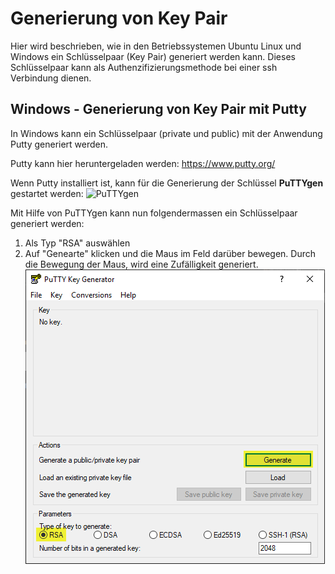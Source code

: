 # Generierung von Key Pair
Hier wird beschrieben, wie in den Betriebssystemen Ubuntu Linux und Windows ein Schlüsselpaar (Key Pair) generiert werden kann. Dieses Schlüsselpaar kann als Authenzifizierungsmethode bei einer ssh Verbindung dienen.

## Windows - Generierung von Key Pair mit Putty
In Windows kann ein Schlüsselpaar (private und public) mit der Anwendung Putty generiert werden.

Putty kann hier heruntergeladen werden:
https://www.putty.org/

Wenn Putty installiert ist, kann für die Generierung der Schlüssel **PuTTYgen** gestartet werden:
![PuTTYgen](../img/00a_puttyGen‎.png)

Mit Hilfe von PuTTYgen kann nun folgendermassen ein Schlüsselpaar generiert werden:
1. Als Typ "RSA" auswählen
2. Auf "Genearte" klicken und die Maus im Feld darüber bewegen. Durch die Bewegung der Maus, wird eine Zufälligkeit generiert.
![PuTTYgenGenerate](../img/00b_puttyGen_‎generate.png)